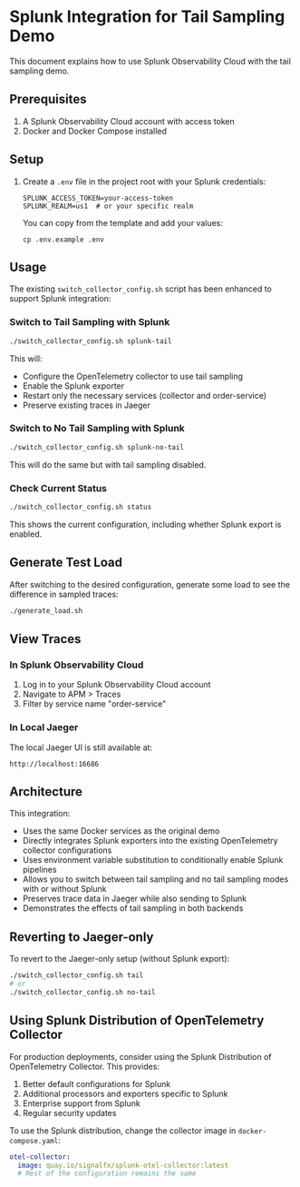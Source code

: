 # Splunk Integration for Tail Sampling Demo

This document explains how to use Splunk Observability Cloud with the tail sampling demo.

## Prerequisites

1. A Splunk Observability Cloud account with access token
2. Docker and Docker Compose installed

## Setup

1. Create a `.env` file in the project root with your Splunk credentials:
   ```
   SPLUNK_ACCESS_TOKEN=your-access-token
   SPLUNK_REALM=us1  # or your specific realm
   ```

   You can copy from the template and add your values:
   ```
   cp .env.example .env
   ```

## Usage

The existing `switch_collector_config.sh` script has been enhanced to support Splunk integration:

### Switch to Tail Sampling with Splunk

```bash
./switch_collector_config.sh splunk-tail
```

This will:
- Configure the OpenTelemetry collector to use tail sampling
- Enable the Splunk exporter
- Restart only the necessary services (collector and order-service)
- Preserve existing traces in Jaeger

### Switch to No Tail Sampling with Splunk

```bash
./switch_collector_config.sh splunk-no-tail
```

This will do the same but with tail sampling disabled.

### Check Current Status

```bash
./switch_collector_config.sh status
```

This shows the current configuration, including whether Splunk export is enabled.

## Generate Test Load

After switching to the desired configuration, generate some load to see the difference in sampled traces:

```bash
./generate_load.sh
```

## View Traces

### In Splunk Observability Cloud

1. Log in to your Splunk Observability Cloud account
2. Navigate to APM > Traces
3. Filter by service name "order-service"

### In Local Jaeger

The local Jaeger UI is still available at:
```
http://localhost:16686
```

## Architecture

This integration:
- Uses the same Docker services as the original demo
- Directly integrates Splunk exporters into the existing OpenTelemetry collector configurations
- Uses environment variable substitution to conditionally enable Splunk pipelines
- Allows you to switch between tail sampling and no tail sampling modes with or without Splunk
- Preserves trace data in Jaeger while also sending to Splunk
- Demonstrates the effects of tail sampling in both backends

## Reverting to Jaeger-only

To revert to the Jaeger-only setup (without Splunk export):

```bash
./switch_collector_config.sh tail
# or
./switch_collector_config.sh no-tail
```

## Using Splunk Distribution of OpenTelemetry Collector

For production deployments, consider using the Splunk Distribution of OpenTelemetry Collector. This provides:

1. Better default configurations for Splunk
2. Additional processors and exporters specific to Splunk
3. Enterprise support from Splunk
4. Regular security updates

To use the Splunk distribution, change the collector image in `docker-compose.yaml`:

```yaml
otel-collector:
  image: quay.io/signalfx/splunk-otel-collector:latest
  # Rest of the configuration remains the same
```
